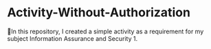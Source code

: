 # Activity-Without-Authorization
🚀In this repository, I created a simple activity as a requirement for my subject Information Assurance and Security 1.
